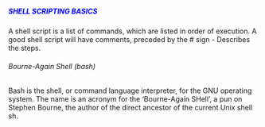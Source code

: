 <h5 style="color:blue;">SHELL SCRIPTING BASICS</h5>

A shell script is a list of commands, which are listed in order of execution. A good shell script will have comments, preceded by the # sign - Describes the steps.

###### Bourne-Again Shell (bash)
Bash is the shell, or command language interpreter, for the GNU operating system. The name is an acronym for the ‘Bourne-Again SHell’, a pun on Stephen Bourne, the author of the direct ancestor of the current Unix shell sh.